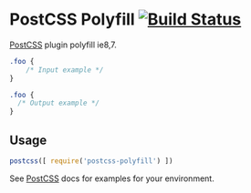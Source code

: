 # PostCSS Polyfill [![Build Status][ci-img]][ci]

[PostCSS] plugin polyfill ie8,7.

[PostCSS]: https://github.com/postcss/postcss
[ci-img]:  https://travis-ci.org/harrydengchao/postcss-polyfill.svg
[ci]:      https://travis-ci.org/harrydengchao/postcss-polyfill

```css
.foo {
    /* Input example */
}
```

```css
.foo {
  /* Output example */
}
```

## Usage

```js
postcss([ require('postcss-polyfill') ])
```

See [PostCSS] docs for examples for your environment.
